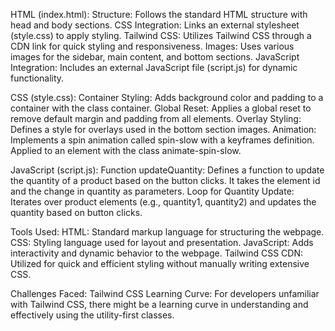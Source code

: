 HTML (index.html):
Structure: Follows the standard HTML structure with head and body sections.
CSS Integration: Links an external stylesheet (style.css) to apply styling.
Tailwind CSS: Utilizes Tailwind CSS through a CDN link for quick styling and responsiveness.
Images: Uses various images for the sidebar, main content, and bottom sections.
JavaScript Integration: Includes an external JavaScript file (script.js) for dynamic functionality.

CSS (style.css):
Container Styling: Adds background color and padding to a container with the class container.
Global Reset: Applies a global reset to remove default margin and padding from all elements.
Overlay Styling: Defines a style for overlays used in the bottom section images.
Animation: Implements a spin animation called spin-slow with a keyframes definition. Applied to an element with the class animate-spin-slow.

JavaScript (script.js):
Function updateQuantity: Defines a function to update the quantity of a product based on the button clicks. It takes the element id and the change in quantity as parameters.
Loop for Quantity Update: Iterates over product elements (e.g., quantity1, quantity2) and updates the quantity based on button clicks.

Tools Used:
HTML: Standard markup language for structuring the webpage.
CSS: Styling language used for layout and presentation.
JavaScript: Adds interactivity and dynamic behavior to the webpage.
Tailwind CSS CDN: Utilized for quick and efficient styling without manually writing extensive CSS.

Challenges Faced:
Tailwind CSS Learning Curve: For developers unfamiliar with Tailwind CSS, there might be a learning curve in understanding and effectively using the utility-first classes.
